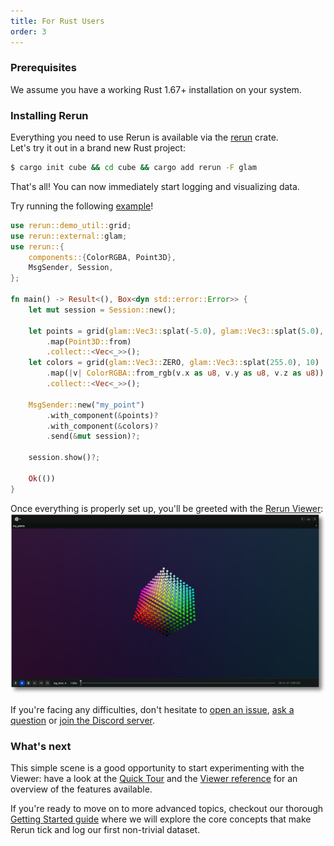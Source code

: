 ```yaml
---
title: For Rust Users
order: 3
---
```


### Prerequisites

We assume you have a working Rust 1.67+ installation on your system.

### Installing Rerun

Everything you need to use Rerun is available via the [rerun](https://crates.io/crates/rerun) crate.  
Let's try it out in a brand new Rust project:
```bash
$ cargo init cube && cd cube && cargo add rerun -F glam
```

That's all! You can now immediately start logging and visualizing data.

<!-- TODO: make sure that commit hash is up-to-date before final PR -->
Try running the following [example](https://github.com/rerun-io/rerun/blob/97fc327322fdccbf3fceb30c27c54ab69e5da45f/examples/minimal/src/main.rs)!
```rust
use rerun::demo_util::grid;
use rerun::external::glam;
use rerun::{
    components::{ColorRGBA, Point3D},
    MsgSender, Session,
};

fn main() -> Result<(), Box<dyn std::error::Error>> {
    let mut session = Session::new();

    let points = grid(glam::Vec3::splat(-5.0), glam::Vec3::splat(5.0), 10)
        .map(Point3D::from)
        .collect::<Vec<_>>();
    let colors = grid(glam::Vec3::ZERO, glam::Vec3::splat(255.0), 10)
        .map(|v| ColorRGBA::from_rgb(v.x as u8, v.y as u8, v.z as u8))
        .collect::<Vec<_>>();

    MsgSender::new("my_point")
        .with_component(&points)?
        .with_component(&colors)?
        .send(&mut session)?;

    session.show()?;

    Ok(())
}
```

Once everything is properly set up, you'll be greeted with the [Rerun Viewer](../reference/viewer/overview.md):
![intro users - result](/docs-media/intro_users1_result.png)

If you're facing any difficulties, don't hesitate to [open an issue](https://github.com/rerun-io/rerun/issues/new/choose), [ask a question](https://github.com/rerun-io/rerun/discussions) or [join the Discord server](https://discord.com/invite/rerun).

### What's next

This simple scene is a good opportunity to start experimenting with the Viewer: have a look at the [Quick Tour](getting-started/quick-tour) and the [Viewer reference](reference/viewer/overview) for an overview of the features available.

If you're ready to move on to more advanced topics, checkout our thorough [Getting Started guide](logging-rust) where we will explore the core concepts that make Rerun tick and log our first non-trivial dataset.
